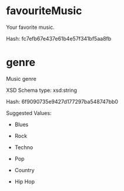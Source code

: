 # favouriteMusic

 Your favorite music.

 Hash: fc7efb67e437e61b4e57f341bf5aa8fb

# genre

 Music genre

 XSD Schema type: xsd:string

 Hash: 6f9090735e9427d177297ba548747bb0


 Suggested Values:

* Blues

* Rock

* Techno

* Pop

* Country

* Hip Hop